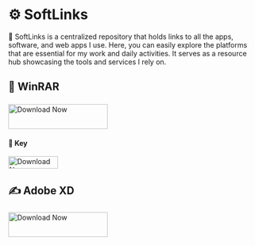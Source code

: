 # ⚙️ SoftLinks
📣 SoftLinks is a centralized repository that holds links to all the apps, software, and web apps I use. Here, you can easily explore the platforms that are essential for my work and daily activities. It serves as a resource hub showcasing the tools and services I rely on.
## 📌 WinRAR
### <a href="https://www.win-rar.com/start.html?&L=0">
  <img src="https://freepngimg.com/download/download_now_button/25402-4-small-download-now-button-red.png?semt=ais_hybrid" alt="Download Now" style="height: 50px; width: 200px;"/>
</a>

#### 🔑 Key <a href="https://rirobinbd.com/winrar-paid-version-with-free-activation-key/">
  <img src="https://freepngimg.com/download/download_now_button/25402-4-small-download-now-button-red.png?semt=ais_hybrid" alt="Download Now" style="height: 25px; width: 100px;"/>
</a>

## ✍️ Adobe XD

### <a href="https://drive.google.com/file/d/1WfSvB3QWDG6e2ZTONflc--LKHjFPlqHi/view?usp=sharing">
  <img src="https://freepngimg.com/download/download_now_button/25402-4-small-download-now-button-red.png?semt=ais_hybrid" alt="Download Now" style="height: 50px; width: 200px;"/>
</a>
